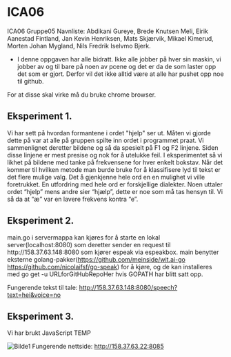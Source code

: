 # ICA06
ICA06 Gruppe05 
Navnliste: Abdikani Gureye, Brede Knutsen Meli, Eirik Aanestad Fintland, Jan Kevin Henriksen, Mats Skjærvik, Mikael Kimerud, Morten Johan Mygland, Nils Fredrik Iselvmo Bjerk.

- I denne oppgaven har alle bidratt. Ikke alle jobber på hver sin maskin, vi jobber av og til bare på noen av pcene og det er da de som laster opp det som er gjort. Derfor vil det ikke alltid være at alle har pushet opp noe til github.

For at disse skal virke må du bruke chrome browser.

## Eksperiment 1.

Vi har sett på hvordan formantene i ordet "hjelp" ser ut. Måten vi gjorde dette på var at alle
på gruppen spilte inn ordet i programmet praat. Vi sammenlignet deretter bildene og så da
spesielt på F1 og F2 linjene. Siden disse linjene er mest presise og nok for å utelukke feil. I
eksperimentet så vi likhet på bildene med tanke på frekvensene for hver enkelt bokstav. Når
det kommer til hvilken metode man burde bruke for å klassifisere lyd til tekst er det flere
mulige valg. Det å gjenkjenne hele ord en en mulighet vi ville foretrukket. En utfordring med
hele ord er forskjellige dialekter. Noen uttaler ordet “hjelp” mens andre sier “hjælp”, dette er
noe som må tas hensyn til. Vi så da at “æ” var en lavere frekvens kontra “e”.

## Eksperiment 2.

main.go i servermappa kan kjøres for å starte en lokal server(localhost:8080) som deretter
sender en request til ht<i></i>tp://158.37.63.148:8080 som kjører espeak via espeakbox. main
benytter eksterne golang-pakker(https://github.com/meinside/wit.ai-go
https://github.com/nicolaifsf/go-speak) for å kjøre, og de kan installeres med go get -u
URLforGitHubRepoHer hvis GOPATH har blitt satt opp.

Fungerende tekst til tale: http://158.37.63.148:8080/speech?text=hei&voice=no

## Eksperiment 3.

Vi har brukt JavaScript TEMP

![Bilde1](https://i.gyazo.com/5e479a1aed9f95dc1130a30be5e0ee6c.png)
Fungerende nettside: http://158.37.63.22:8085
